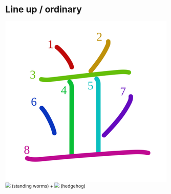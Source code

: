 # Line up / ordinary
![4e26](Kanji/kanji-colorize/4e26.svg)
![](http://www.kanjidamage.com/assets/radsmall/horny-bean-6e66440eff2006ae280c778118723fd8caf447aaa813edbeddb2b0b2ad6cf6d4.jpg) (standing worms) + ![](http://www.kanjidamage.com/assets/radsmall/hedgehog-a1a742f2aaffb08c1afede6dda4d7e5e7d719fa3ae0c8b6243a455e85b0b8013.jpg) (hedgehog)
